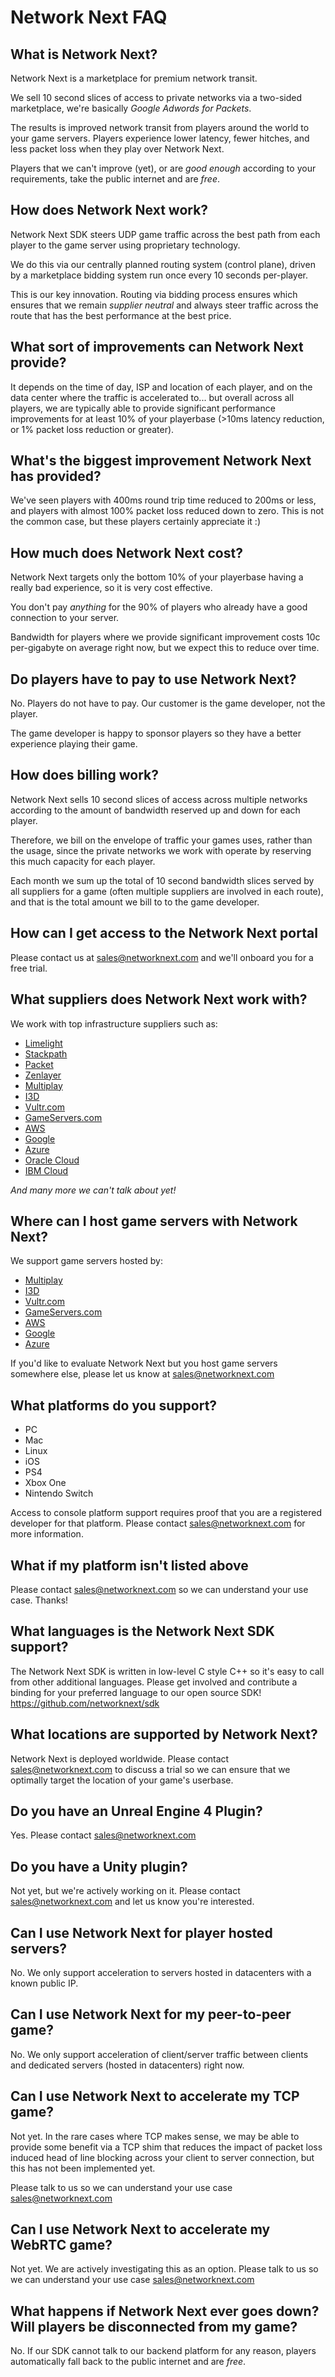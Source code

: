 # Network Next FAQ

## What is Network Next?

Network Next is a marketplace for premium network transit. 

We sell 10 second slices of access to private networks via a two-sided marketplace, we're basically _Google Adwords for Packets_.

The results is improved network transit from players around the world to your game servers. Players experience lower latency, fewer hitches, and less packet loss when they play over Network Next.

Players that we can't improve (yet), or are _good enough_ according to your requirements, take the public internet and are _free_.

## How does Network Next work?

Network Next SDK steers UDP game traffic across the best path from each player to the game server using proprietary technology. 

We do this via our centrally planned routing system (control plane), driven by a marketplace bidding system run once every 10 seconds per-player.

This is our key innovation. Routing via bidding process ensures which ensures that we remain _supplier neutral_ and always steer traffic across the route that has the best performance at the best price.

## What sort of improvements can Network Next provide?

It depends on the time of day, ISP and location of each player, and on the data center where the traffic is accelerated to... but overall across all players, we are typically able to provide significant performance improvements for at least 10% of your playerbase (>10ms latency reduction, or 1% packet loss reduction or greater).

## What's the biggest improvement Network Next has provided?

We've seen players with 400ms round trip time reduced to 200ms or less, and players with almost 100% packet loss reduced down to zero. This is not the common case, but these players certainly appreciate it :)

## How much does Network Next cost?

Network Next targets only the bottom 10% of your playerbase having a really bad experience, so it is very cost effective. 

You don't pay _anything_ for the 90% of players who already have a good connection to your server.

Bandwidth for players where we provide significant improvement costs 10c per-gigabyte on average right now, but we expect this to reduce over time.

## Do players have to pay to use Network Next?

No. Players do not have to pay. Our customer is the game developer, not the player.

The game developer is happy to sponsor players so they have a better experience playing their game.

## How does billing work?

Network Next sells 10 second slices of access across multiple networks according to the amount of bandwidth reserved up and down for each player.

Therefore, we bill on the envelope of traffic your games uses, rather than the usage, since the private networks we work with operate by reserving this much capacity for each player.

Each month we sum up the total of 10 second bandwidth slices served by all suppliers for a game (often multiple suppliers are involved in each route), and that is the total amount we bill to to the game developer.

## How can I get access to the Network Next portal

Please contact us at sales@networknext.com and we'll onboard you for a free trial.

## What suppliers does Network Next work with?

We work with top infrastructure suppliers such as:

* [Limelight](https://limelight.com)
* [Stackpath](https://stackpath.com)
* [Packet](https://packet.com)
* [Zenlayer](https://zenlayer.com)
* [Multiplay](https://multiplay.com)
* [I3D](https://i3d.com)
* [Vultr.com](https://vultr.com)
* [GameServers.com](https://gameservers.com)
* [AWS](https://aws.amazon.com)
* [Google](https://cloud.google.com/)
* [Azure](https://azure.microsoft.com)
* [Oracle Cloud](https://cloud.oracle.com/)
* [IBM Cloud](https://ibm.com/cloud)

_And many more we can't talk about yet!_

## Where can I host game servers with Network Next?

We support game servers hosted by:

* [Multiplay](https://multiplay.com)
* [I3D](https://i3d.com)
* [Vultr.com](https://vultr.com)
* [GameServers.com](https://gameservers.com)
* [AWS](https://aws.amazon.com)
* [Google](https://cloud.google.com/)
* [Azure](https://azure.microsoft.com)

If you'd like to evaluate Network Next but you host game servers somewhere else, please let us know at sales@networknext.com

## What platforms do you support?

* PC
* Mac
* Linux
* iOS
* PS4
* Xbox One
* Nintendo Switch

Access to console platform support requires proof that you are a registered developer for that platform. Please contact sales@networknext.com for more information.

## What if my platform isn't listed above

Please contact sales@networknext.com so we can understand your use case. Thanks!

## What languages is the Network Next SDK support?

The Network Next SDK is written in low-level C style C++ so it's easy to call from other additional languages. Please get involved and contribute a binding for your preferred language to our open source SDK! https://github.com/networknext/sdk

## What locations are supported by Network Next?

Network Next is deployed worldwide. Please contact sales@networknext.com to discuss a trial so we can ensure that we optimally target the location of your game's userbase.

## Do you have an Unreal Engine 4 Plugin?

Yes. Please contact sales@networknext.com 

## Do you have a Unity plugin?

Not yet, but we're actively working on it. Please contact sales@networknext.com and let us know you're interested.

## Can I use Network Next for player hosted servers?

No. We only support acceleration to servers hosted in datacenters with a known public IP.

## Can I use Network Next for my peer-to-peer game?

No. We only support acceleration of client/server traffic between clients and dedicated servers (hosted in datacenters) right now.

## Can I use Network Next to accelerate my TCP game?

Not yet. In the rare cases where TCP makes sense, we may be able to provide some benefit via a TCP shim that reduces the impact of packet loss induced head of line blocking across your client to server connection, but this has not been implemented yet. 

Please talk to us so we can understand your use case sales@networknext.com

## Can I use Network Next to accelerate my WebRTC game?

Not yet. We are actively investigating this as an option. Please talk to us so we can understand your use case sales@networknext.com

## What happens if Network Next ever goes down? Will players be disconnected from my game?

No. If our SDK cannot talk to our backend platform for any reason, players automatically fall back to the public internet and are _free_.
